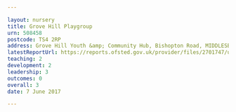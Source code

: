 ```yaml
---

layout: nursery
title: Grove Hill Playgroup
urn: 508458
postcode: TS4 2RP
address: Grove Hill Youth &amp; Community Hub, Bishopton Road, MIDDLESBROUGH, Cleveland, TS4 2RP
latestReportUrl: https://reports.ofsted.gov.uk/provider/files/2701747/urn/508458.pdf
teaching: 2
development: 2
leadership: 3
outcomes: 0
overall: 3
date: 7 June 2017

---
```

